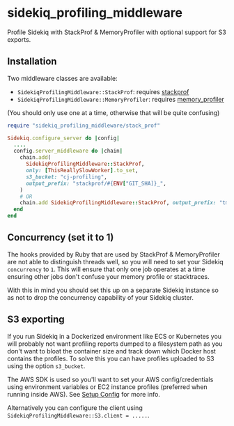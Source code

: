 # sidekiq_profiling_middleware

Profile Sidekiq with StackProf & MemoryProfiler with optional support for S3 exports.

## Installation

Two middleware classes are available:

* `SidekiqProfilingMiddleware::StackProf`: requires [stackprof](https://github.com/tmm1/stackprof)
* `SidekiqProfilingMiddleware::MemoryProfiler`: requires [memory_profiler](https://github.com/SamSaffron/memory_profiler)

(You should only use one at a time, otherwise that will be quite confusing)

```ruby
require "sidekiq_profiling_middleware/stack_prof"

Sidekiq.configure_server do |config|
  ....
  config.server_middleware do |chain|
    chain.add(
      SidekiqProfilingMiddleware::StackProf,
      only: [ThisReallySlowWorker].to_set,
      s3_bucket: "cj-profiling",
      output_prefix: "stackprof/#{ENV["GIT_SHA]}_",
    )
    # OR
    chain.add SidekiqProfilingMiddleware::StackProf, output_prefix: "tmp/#{Rails.env}_#{ENV["GIT_SHA"]}_"
  end
end
```

## Concurrency (set it to 1)

The hooks provided by Ruby that are used by StackProf & MemoryProfiler are not able to distinguish threads well, so you will need to set your Sidekiq `concurrency` to `1`. This will ensure that only one job operates at a time ensuring other jobs don't confuse your memory profile or stacktraces.

With this in mind you should set this up on a separate Sidekiq instance so as not to drop the concurrency capability of your Sidekiq cluster.

## S3 exporting

If you run Sidekiq in a Dockerized environment like ECS or Kubernetes you will probably not want profiling reports dumped to a filesystem path as you don't want to bloat the container size and track down which Docker host contains the profiles. To solve this you can have profiles uploaded to S3 using the option `s3_bucket`.

The AWS SDK is used so you'll want to set your AWS config/credentials using environment variables or EC2 instance profiles (preferred when running inside AWS). See [Setup Config](https://docs.aws.amazon.com/sdk-for-ruby/v3/developer-guide/setup-config.html) for more info.

Alternatively you can configure the client using `SidekiqProfilingMiddleware::S3.client = .....`.
